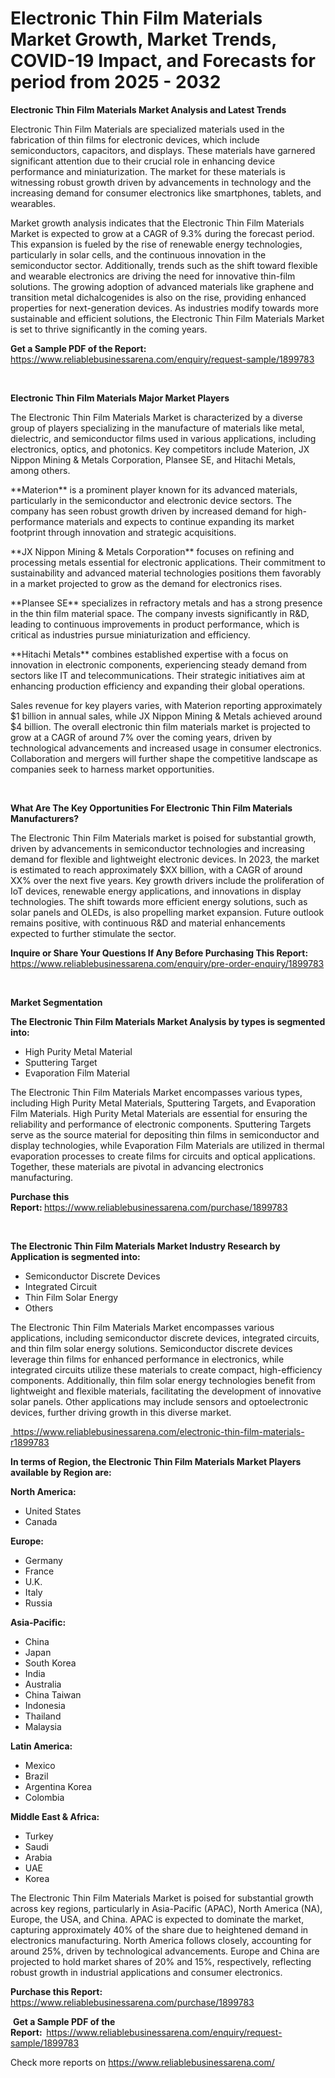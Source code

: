 <p><h1>Electronic Thin Film Materials Market Growth, Market Trends, COVID-19 Impact, and Forecasts for period from 2025 - 2032</h1></p><p><strong>Electronic Thin Film Materials Market Analysis and Latest Trends</strong></p>
<p><p>Electronic Thin Film Materials are specialized materials used in the fabrication of thin films for electronic devices, which include semiconductors, capacitors, and displays. These materials have garnered significant attention due to their crucial role in enhancing device performance and miniaturization. The market for these materials is witnessing robust growth driven by advancements in technology and the increasing demand for consumer electronics like smartphones, tablets, and wearables.</p><p>Market growth analysis indicates that the Electronic Thin Film Materials Market is expected to grow at a CAGR of 9.3% during the forecast period. This expansion is fueled by the rise of renewable energy technologies, particularly in solar cells, and the continuous innovation in the semiconductor sector. Additionally, trends such as the shift toward flexible and wearable electronics are driving the need for innovative thin-film solutions. The growing adoption of advanced materials like graphene and transition metal dichalcogenides is also on the rise, providing enhanced properties for next-generation devices. As industries modify towards more sustainable and efficient solutions, the Electronic Thin Film Materials Market is set to thrive significantly in the coming years.</p></p>
<p><strong>Get a Sample PDF of the Report:&nbsp;</strong> <a href="https://www.reliablebusinessarena.com/enquiry/request-sample/1899783?utm_campaign=2566&utm_medium=2&utm_source=Github&utm_content=ia&utm_term=28022025&utm_id=electronic-thin-film-materials">https://www.reliablebusinessarena.com/enquiry/request-sample/1899783</a></p>
<p>&nbsp;</p>
<p><strong>Electronic Thin Film Materials Major Market Players</strong></p>
<p><p>The Electronic Thin Film Materials Market is characterized by a diverse group of players specializing in the manufacture of materials like metal, dielectric, and semiconductor films used in various applications, including electronics, optics, and photonics. Key competitors include Materion, JX Nippon Mining & Metals Corporation, Plansee SE, and Hitachi Metals, among others.</p><p>**Materion** is a prominent player known for its advanced materials, particularly in the semiconductor and electronic device sectors. The company has seen robust growth driven by increased demand for high-performance materials and expects to continue expanding its market footprint through innovation and strategic acquisitions.</p><p>**JX Nippon Mining & Metals Corporation** focuses on refining and processing metals essential for electronic applications. Their commitment to sustainability and advanced material technologies positions them favorably in a market projected to grow as the demand for electronics rises.</p><p>**Plansee SE** specializes in refractory metals and has a strong presence in the thin film material space. The company invests significantly in R&D, leading to continuous improvements in product performance, which is critical as industries pursue miniaturization and efficiency.</p><p>**Hitachi Metals** combines established expertise with a focus on innovation in electronic components, experiencing steady demand from sectors like IT and telecommunications. Their strategic initiatives aim at enhancing production efficiency and expanding their global operations.</p><p>Sales revenue for key players varies, with Materion reporting approximately $1 billion in annual sales, while JX Nippon Mining & Metals achieved around $4 billion. The overall electronic thin film materials market is projected to grow at a CAGR of around 7% over the coming years, driven by technological advancements and increased usage in consumer electronics. Collaboration and mergers will further shape the competitive landscape as companies seek to harness market opportunities.</p></p>
<p>&nbsp;</p>
<p><strong>What Are The Key Opportunities For Electronic Thin Film Materials Manufacturers?</strong></p>
<p><p>The Electronic Thin Film Materials market is poised for substantial growth, driven by advancements in semiconductor technologies and increasing demand for flexible and lightweight electronic devices. In 2023, the market is estimated to reach approximately $XX billion, with a CAGR of around XX% over the next five years. Key growth drivers include the proliferation of IoT devices, renewable energy applications, and innovations in display technologies. The shift towards more efficient energy solutions, such as solar panels and OLEDs, is also propelling market expansion. Future outlook remains positive, with continuous R&D and material enhancements expected to further stimulate the sector.</p></p>
<p><strong>Inquire or Share Your Questions If Any Before Purchasing This Report:</strong> <a href="https://www.reliablebusinessarena.com/enquiry/pre-order-enquiry/1899783?utm_campaign=2566&utm_medium=2&utm_source=Github&utm_content=ia&utm_term=28022025&utm_id=electronic-thin-film-materials">https://www.reliablebusinessarena.com/enquiry/pre-order-enquiry/1899783</a></p>
<p>&nbsp;</p>
<p><strong>Market Segmentation</strong></p>
<p><strong>The Electronic Thin Film Materials Market Analysis by types is segmented into:</strong></p>
<p><ul><li>High Purity Metal Material</li><li>Sputtering Target</li><li>Evaporation Film Material</li></ul></p>
<p><p>The Electronic Thin Film Materials Market encompasses various types, including High Purity Metal Materials, Sputtering Targets, and Evaporation Film Materials. High Purity Metal Materials are essential for ensuring the reliability and performance of electronic components. Sputtering Targets serve as the source material for depositing thin films in semiconductor and display technologies, while Evaporation Film Materials are utilized in thermal evaporation processes to create films for circuits and optical applications. Together, these materials are pivotal in advancing electronics manufacturing.</p></p>
<p><strong>Purchase this Report:&nbsp;</strong><a href="https://www.reliablebusinessarena.com/purchase/1899783?utm_campaign=2566&utm_medium=2&utm_source=Github&utm_content=ia&utm_term=28022025&utm_id=electronic-thin-film-materials">https://www.reliablebusinessarena.com/purchase/1899783</a></p>
<p>&nbsp;</p>
<p><strong>The Electronic Thin Film Materials Market Industry Research by Application is segmented into:</strong></p>
<p><ul><li>Semiconductor Discrete Devices</li><li>Integrated Circuit</li><li>Thin Film Solar Energy</li><li>Others</li></ul></p>
<p><p>The Electronic Thin Film Materials Market encompasses various applications, including semiconductor discrete devices, integrated circuits, and thin film solar energy solutions. Semiconductor discrete devices leverage thin films for enhanced performance in electronics, while integrated circuits utilize these materials to create compact, high-efficiency components. Additionally, thin film solar energy technologies benefit from lightweight and flexible materials, facilitating the development of innovative solar panels. Other applications may include sensors and optoelectronic devices, further driving growth in this diverse market.</p></p>
<p><a href="https://www.reliablebusinessarena.com/electronic-thin-film-materials-r1899783?utm_campaign=2566&utm_medium=2&utm_source=Github&utm_content=ia&utm_term=28022025&utm_id=electronic-thin-film-materials">&nbsp;https://www.reliablebusinessarena.com/electronic-thin-film-materials-r1899783</a></p>
<p><strong>In terms of Region, the Electronic Thin Film Materials Market Players available by Region are:</strong></p>
<p>
    <p> <strong> North America: </strong>
        <ul>
            <li>United States</li>
            <li>Canada</li>
        </ul>
        </p> 
    <p> <strong> Europe: </strong>
        <ul>
            <li>Germany</li>
            <li>France</li>
            <li>U.K.</li>
            <li>Italy</li>
            <li>Russia</li>
        </ul>
        </p> 
    <p> <strong> Asia-Pacific: </strong>
        <ul>
            <li>China</li>
            <li>Japan</li>
            <li>South Korea</li>
            <li>India</li>
            <li>Australia</li>
            <li>China Taiwan</li>
            <li>Indonesia</li>
            <li>Thailand</li>
            <li>Malaysia</li>
        </ul>
        </p> 
    <p> <strong> Latin America: </strong>
        <ul>
            <li>Mexico</li>
            <li>Brazil</li>
            <li>Argentina Korea</li>
            <li>Colombia</li>
        </ul>
        </p> 
    <p> <strong> Middle East & Africa: </strong>
        <ul>
            <li>Turkey</li>
            <li>Saudi</li>
            <li>Arabia</li>
            <li>UAE</li>
            <li>Korea</li>
        </ul>
    </p>
    </p>
<p><p>The Electronic Thin Film Materials Market is poised for substantial growth across key regions, particularly in Asia-Pacific (APAC), North America (NA), Europe, the USA, and China. APAC is expected to dominate the market, capturing approximately 40% of the share due to heightened demand in electronics manufacturing. North America follows closely, accounting for around 25%, driven by technological advancements. Europe and China are projected to hold market shares of 20% and 15%, respectively, reflecting robust growth in industrial applications and consumer electronics.</p></p>
<p><strong>Purchase this Report: </strong><a href="https://www.reliablebusinessarena.com/purchase/1899783?utm_campaign=2566&utm_medium=2&utm_source=Github&utm_content=ia&utm_term=28022025&utm_id=electronic-thin-film-materials">https://www.reliablebusinessarena.com/purchase/1899783</a></p>
<p>&nbsp;<strong>Get a Sample PDF of the Report:&nbsp;&nbsp;</strong><a href="https://www.reliablebusinessarena.com/enquiry/request-sample/1899783?utm_campaign=2566&utm_medium=2&utm_source=Github&utm_content=ia&utm_term=28022025&utm_id=electronic-thin-film-materials">https://www.reliablebusinessarena.com/enquiry/request-sample/1899783</a></p>
<p><strong></strong></p>
<p>Check more reports on <a href="https://www.reliablebusinessarena.com/?utm_campaign=2566&utm_medium=2&utm_source=Github&utm_content=ia&utm_term=28022025&utm_id=electronic-thin-film-materials">https://www.reliablebusinessarena.com/</a></p>
